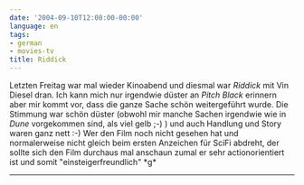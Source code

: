 ```yaml
---
date: '2004-09-10T12:00:00-00:00'
language: en
tags:
- german
- movies-tv
title: Riddick
---
```



<p>Letzten Freitag war mal wieder Kinoabend und diesmal war <em>Riddick</em> mit Vin Diesel dran. Ich kann mich nur irgendwie düster an <em>Pitch Black</em> erinnern aber mir kommt vor, dass die ganze Sache schön weitergeführt wurde. Die Stimmung war schön düster (obwohl mir manche Sachen irgendwie wie in <em>Dune</em> vorgekommen sind, als viel gelb ;-) ) und auch Handlung und Story waren ganz nett :-) Wer den Film noch nicht gesehen hat und normalerweise nicht gleich beim ersten Anzeichen für SciFi abdreht, der sollte sich den Film durchaus mal anschaun zumal er sehr actionorientiert ist und somit "einsteigerfreundlich" *g*</p>

-------------------------------

